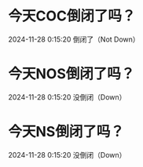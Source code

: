 # 今天COC倒闭了吗？

2024-11-28 0:15:20 倒闭了（Not Down）

# 今天NOS倒闭了吗？

2024-11-28 0:15:20 没倒闭（Down）

# 今天NS倒闭了吗？

2024-11-28 0:15:20 没倒闭（Down）

